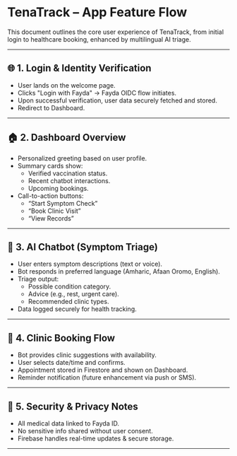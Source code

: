 # TenaTrack – App Feature Flow

This document outlines the core user experience of TenaTrack, from initial login to healthcare booking, enhanced by multilingual AI triage.

---

## 🌐 1. Login & Identity Verification

- User lands on the welcome page.
- Clicks "Login with Fayda" → Fayda OIDC flow initiates.
- Upon successful verification, user data securely fetched and stored.
- Redirect to Dashboard.

---

## 🏠 2. Dashboard Overview

- Personalized greeting based on user profile.
- Summary cards show:
  - Verified vaccination status.
  - Recent chatbot interactions.
  - Upcoming bookings.
- Call-to-action buttons:
  - “Start Symptom Check”
  - “Book Clinic Visit”
  - “View Records”

---

## 🧠 3. AI Chatbot (Symptom Triage)

- User enters symptom descriptions (text or voice).
- Bot responds in preferred language (Amharic, Afaan Oromo, English).
- Triage output:
  - Possible condition category.
  - Advice (e.g., rest, urgent care).
  - Recommended clinic types.
- Data logged securely for health tracking.

---

## 📅 4. Clinic Booking Flow

- Bot provides clinic suggestions with availability.
- User selects date/time and confirms.
- Appointment stored in Firestore and shown on Dashboard.
- Reminder notification (future enhancement via push or SMS).

---

## 🔐 5. Security & Privacy Notes

- All medical data linked to Fayda ID.
- No sensitive info shared without user consent.
- Firebase handles real-time updates & secure storage.

---

